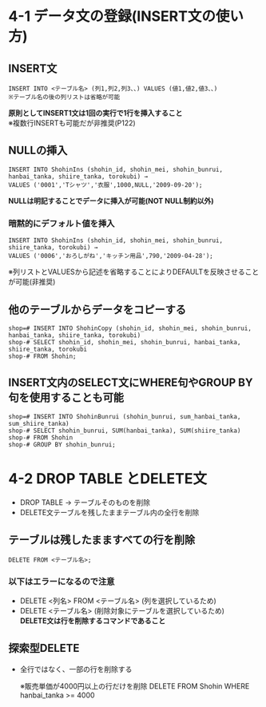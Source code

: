 # 4-1 データ文の登録(INSERT文の使い方)

## INSERT文
    INSERT INTO <テーブル名> (列1,列2,列3、、) VALUES (値1,値2,値3、、)
    ※テーブル名の後の列リストは省略が可能

**原則としてINSERT1文は1回の実行で1行を挿入すること**  
※複数行INSERTも可能だが非推奨(P122)

## NULLの挿入
    INSERT INTO ShohinIns (shohin_id, shohin_mei, shohin_bunrui, hanbai_tanka, shiire_tanka, torokubi) → 
    VALUES ('0001','Tシャツ','衣服',1000,NULL,'2009-09-20');

**NULLは明記することでデータに挿入が可能(NOT NULL制約以外)**

### 暗黙的にデフォルト値を挿入
    INSERT INTO ShohinIns (shohin_id, shohin_mei, shohin_bunrui, shiire_tanka, torokubi) →
    VALUES ('0006','おろしがね','キッチン用品',790,'2009-04-28');

※列リストとVALUESから記述を省略することによりDEFAULTを反映させることが可能(非推奨)

## 他のテーブルからデータをコピーする
    shop=# INSERT INTO ShohinCopy (shohin_id, shohin_mei, shohin_bunrui, hanbai_tanka, shiire_tanka, torokubi)
    shop-# SELECT shohin_id, shohin_mei, shohin_bunrui, hanbai_tanka, shiire_tanka, torokubi
    shop-# FROM Shohin;

## INSERT文内のSELECT文にWHERE句やGROUP BY句を使用することも可能
    shop=# INSERT INTO ShohinBunrui (shohin_bunrui, sum_hanbai_tanka, sum_shiire_tanka)
    shop-# SELECT shohin_bunrui, SUM(hanbai_tanka), SUM(shiire_tanka)
    shop-# FROM Shohin
    shop-# GROUP BY shohin_bunrui;

# 4-2 DROP TABLE とDELETE文
- DROP TABLE → テーブルそのものを削除
- DELETE文テーブルを残したままテーブル内の全行を削除

## テーブルは残したまますべての行を削除
    DELETE FROM <テーブル名>;

### 以下はエラーになるので注意
- DELETE <列名> FROM <テーブル名> (列を選択しているため)
- DELETE <テーブル名> (削除対象にテーブルを選択しているため)  
**DELETE文は行を削除するコマンドであること**

## 探索型DELETE
- 全行ではなく、一部の行を削除する

    ※販売単価が4000円以上の行だけを削除
    DELETE FROM Shohin
     WHERE hanbai_tanka >= 4000
